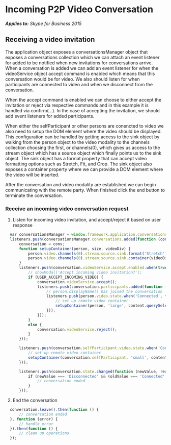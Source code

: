 
# Incoming P2P Video Conversation


 _**Applies to:** Skype for Business 2015_

## Receiving a video invitation

The application object exposes a conversationsManager object that exposes a conversations collection which we can attach an event listener for added to be notified when new invitations for conversations arrive.  When a conversation is added we can add an event listener for when the videoService object accept command is enabled which means that this conversation would be for video.  We also should listen for when participants are connected to video and when we disconnect from the conversation.
    
When the accept command is enabled we can choose to either accept the invitation or reject via respective commands and in this example it is handled via confirm(...).  In the case of accepting the invitation, we should add event listeners for added participants.

When either the selfParticipant or other persons are conencted to video we also need to setup the DOM element where the video should be displayed.  This configuration can be handled by getting access to the sink object by walking from the person object to the video modality to the channels collection choosing the first, or channels(0), which gives us access to the stream object which has a source object which finally points us to the sink object.  The sink object has a format property that can accept video formatting options such as Stretch, Fit, and Crop.  The sink object also exposes a container property where we can provide a DOM element where the video will be inserted.

After the conversation and video modality are established we can begin communicating with the remote party.  When finished click the end button to terminate the conversation.

### Receive an incoming video conversation request

1. Listen for incoming video invitation, and accept/reject it based on user response 

  ```js
    var conversationsManager = window.framework.application.conversationsManager;
    listeners.push(conversationsManager.conversations.added(function (conv) {
        conversation = conv;
        function setupContainer(person, size, videoDiv) {
            person.video.channels(0).stream.source.sink.format('Stretch');
            person.video.channels(0).stream.source.sink.container(videoDiv);
        }
        listeners.push(conversation.videoService.accept.enabled.when(true, function () {
            // showModal('Accept incoming video invitation?');
            if (USER_ACCEPT_INCOMING_VIDEO) {
                conversation.videoService.accept();
                listeners.push(conversation.participants.added(function (person) {
                    // person.displayName() has joined the conversation
                    listeners.push(person.video.state.when('Connected', function () {
                        // set up remote video container
                        setupContainer(person, 'large', content.querySelector('.remoteVideoContainer'));
                    }));
                }));
            }
            else {
                conversation.videoService.reject();
            }
        }));

        listeners.push(conversation.selfParticipant.video.state.when('Connected', function () {
            // set up remote video container
            setupContainer(conversation.selfParticipant, 'small', content.querySelector('.selfVideoContainer'));
        }));

        listeners.push(conversation.state.changed(function (newValue, reason, oldValue) {
            if (newValue === 'Disconnected' && (oldValue === 'Connected' || oldValue === 'Connecting')) {
                // conversation ended
            }
        }));
  ```

2. End the conversation

  ```js
    conversation.leave().then(function () {
        // conversation ended
    }, function (error) {
        // handle error
    }).then(function () {
        // clean up operations
    });
  ```
